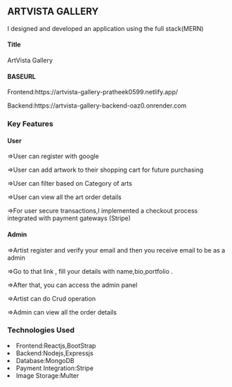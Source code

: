 ## ARTVISTA GALLERY

<p>I designed and developed an application using the full stack(MERN)</p>

#### Title
ArtVista Gallery

#### BASEURL

<p>Frontend:https://artvista-gallery-pratheek0599.netlify.app/</p>
<p>Backend:https://artvista-gallery-backend-oaz0.onrender.com</p>

### Key Features

#### User

<p>=>User can register with google</p>
<p>=>User can add  artwork to their shopping cart for future purchasing</p>
<p>=>User can filter based on Category of arts</p>
<p>=>User can view all the art order details</p>
<p>=>For user secure transactions,I implemented a checkout process integrated with payment gateways (Stripe)</p>

#### Admin

<p>=>Artist register and verify your email and then you receive email to be as a admin</p>
<p>=>Go to that link , fill your details with name,bio,portfolio .</p>
<p>=>After that, you can access the admin panel</p>
<p>=>Artist can do Crud operation</p>
<p>=>Admin can view all the order details</p>


### Technologies Used

<li>Frontend:Reactjs,BootStrap</li>
<li>Backend:Nodejs,Expressjs</li>
<li>Database:MongoDB</li>
<li>Payment Integration:Stripe</li>
<li>Image Storage:Multer</li>

